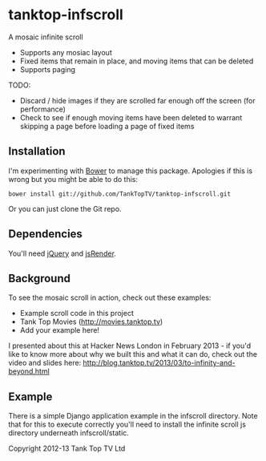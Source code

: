 tanktop-infscroll
=================

A mosaic infinite scroll 

 * Supports any mosiac layout
 * Fixed items that remain in place, and moving items that can be deleted
 * Supports paging

 TODO: 

 * Discard / hide images if they are scrolled far enough off the screen (for performance)
 * Check to see if enough moving items have been deleted to warrant skipping a page before loading a page of fixed items


Installation
------------

I'm experimenting with [Bower](http://twitter.github.io/bower/) to manage this package.  Apologies if this is wrong but you might be able to do this:

    bower install git://github.com/TankTopTV/tanktop-infscroll.git

Or you can just clone the Git repo.  

Dependencies
------------

You'll need [jQuery](http://jquery.com) and [jsRender](https://github.com/BorisMoore/jsrender).


Background
----------

To see the mosaic scroll in action, check out these examples: 

 * Example scroll code in this project
 * Tank Top Movies (http://movies.tanktop.tv)
 * Add your example here! 

I presented about this at Hacker News London in February 2013 - if you'd like to know more about why we built this and what it can do, check out the video and slides here: http://blog.tanktop.tv/2013/03/to-infinity-and-beyond.html

Example
-------

There is a simple Django application example in the infscroll directory.  Note that for this to execute correctly you'll need to install the infinite scroll js directory underneath infscroll/static.  

Copyright 2012-13 Tank Top TV Ltd
